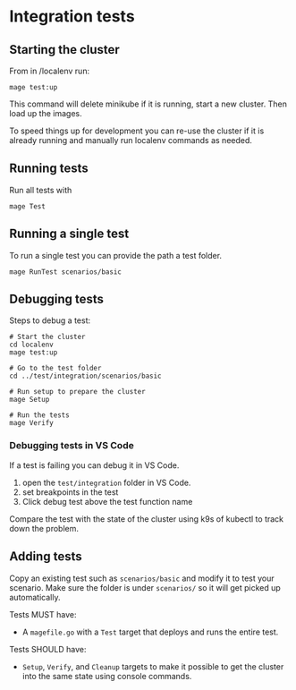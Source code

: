 # Integration tests

## Starting the cluster


From in /localenv run:

```
mage test:up
```

This command will delete minikube if it is running, start a new cluster. Then load up the images.

To speed things up for development you can re-use the cluster if it is already running and manually run localenv commands as needed.


## Running tests

Run all tests with

```
mage Test
```

## Running a single test

To run a single test you can provide the path a test folder.

```
mage RunTest scenarios/basic
```

## Debugging tests

Steps to debug a test:
```
# Start the cluster
cd localenv
mage test:up

# Go to the test folder
cd ../test/integration/scenarios/basic

# Run setup to prepare the cluster
mage Setup

# Run the tests
mage Verify
```

### Debugging tests in VS Code
If a test is failing you can debug it in VS Code.
1. open the `test/integration` folder in VS Code.
1. set breakpoints in the test
1. Click debug test above the test function name

Compare the test with the state of the cluster using k9s of kubectl to track down the problem.

## Adding tests

Copy an existing test such as `scenarios/basic` and modify it to test your scenario.
Make sure the folder is under `scenarios/` so it will get picked up automatically.

Tests MUST have:
* A `magefile.go` with a `Test` target that deploys and runs the entire test.

Tests SHOULD have:
* `Setup`, `Verify`, and `Cleanup` targets to make it possible to get the cluster into the same state using console commands.